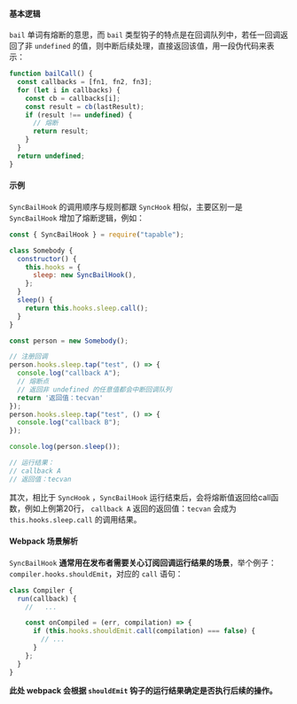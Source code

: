 #### 基本逻辑

`bail` 单词有熔断的意思，而 `bail` 类型钩子的特点是在回调队列中，若任一回调返回了非 `undefined` 的值，则中断后续处理，直接返回该值，用一段伪代码来表示：

```js
function bailCall() {
  const callbacks = [fn1, fn2, fn3];
  for (let i in callbacks) {
    const cb = callbacks[i];
    const result = cb(lastResult);
    if (result !== undefined) {
      // 熔断
      return result;
    }
  }
  return undefined;
}
```

#### 示例

`SyncBailHook` 的调用顺序与规则都跟 `SyncHook` 相似，主要区别一是 `SyncBailHook` 增加了熔断逻辑，例如：

```js
const { SyncBailHook } = require("tapable");

class Somebody {
  constructor() {
    this.hooks = {
      sleep: new SyncBailHook(),
    };
  }
  sleep() {
    return this.hooks.sleep.call();
  }
}

const person = new Somebody();

// 注册回调
person.hooks.sleep.tap("test", () => {
  console.log("callback A");
  // 熔断点
  // 返回非 undefined 的任意值都会中断回调队列
  return '返回值：tecvan'
});
person.hooks.sleep.tap("test", () => {
  console.log("callback B");
});

console.log(person.sleep());

// 运行结果：
// callback A
// 返回值：tecvan
```

其次，相比于 `SyncHook` ，`SyncBailHook` 运行结束后，会将熔断值返回给call函数，例如上例第20行， `callback A` 返回的返回值：`tecvan` 会成为 `this.hooks.sleep.call` 的调用结果。

#### Webpack 场景解析

`SyncBailHook` **通常用在发布者需要关心订阅回调运行结果的场景**，举个例子：`compiler.hooks.shouldEmit`，对应的 `call` 语句：

```js
class Compiler {
  run(callback) {
    //   ...

    const onCompiled = (err, compilation) => {
      if (this.hooks.shouldEmit.call(compilation) === false) {
        // ...
      }
    };
  }
}
```

**此处 webpack 会根据 `shouldEmit` 钩子的运行结果确定是否执行后续的操作。**

